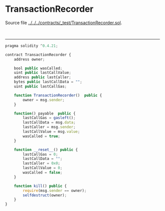# TransactionRecorder

Source file [../../../contracts/_test/TransactionRecorder.sol](../../../contracts/_test/TransactionRecorder.sol).

<br />

<hr />

```javascript
pragma solidity ^0.4.21;

contract TransactionRecorder {
    address owner;

    bool public wasCalled;
    uint public lastCallValue;
    address public lastCaller;
    bytes public lastCallData = "";
    uint public lastCallGas;

    function TransactionRecorder()  public {
        owner = msg.sender;
    }

    function() payable  public {
        lastCallGas = gasleft();
        lastCallData = msg.data;
        lastCaller = msg.sender;
        lastCallValue = msg.value;
        wasCalled = true;
    }

    function __reset__() public {
        lastCallGas = 0;
        lastCallData = "";
        lastCaller = 0x0;
        lastCallValue = 0;
        wasCalled = false;
    }

    function kill() public {
        require(msg.sender == owner);
        selfdestruct(owner);
    }
}

```
